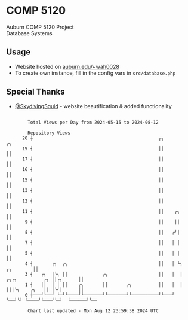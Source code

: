 # COMP 5120
Auburn COMP 5120 Project  
Database Systems

## Usage
- Website hosted on [auburn.edu/~wah0028](https://webhome.auburn.edu/~wah0028/)
- To create own instance, fill in the config vars in `src/database.php`

## Special Thanks
- [@SkydivingSquid](https://github.com/SkydivingSquid) - website beautification & added functionality

```

        Total Views per Day from 2024-05-15 to 2024-08-12

        Repository Views
      20 ┼                                               ╭╮                                    ╭╮
      19 ┤                                               ││                                    ││
      17 ┤                                               ││                                    ││
      16 ┤                                               ││                                    ││
      15 ┤                                               ││                                    ││
      13 ┤                                               ││                                    ││
      12 ┤                                               ││                                    ││
      11 ┤                                               ││    ╭╮                              ││
       9 ┤                                               ││    ││                              ││
       8 ┤                                               ││   ╭╯│                              ││
       7 ┤                                               ││   │ │                              ││
       5 ┤                                               ││   │ │                              ││
       4 ┤       ╭╮  ╭╮                                  ││   │ ╰╮                   ╭╮        ││
       3 ┤   ╭╮  │╰╮ ││             ╭╮                   ││   │  │  ╭╮╭╮          ╭╮ ││╭╮      ││
       1 ┤   ││  │ │ ││    ╭╮       ││       ╭╮          ││   │  │  │││╰╮    ╭╮   ││ │╰╯│      ││
       0 ┼───╯╰──╯ ╰─╯╰────╯╰───────╯╰───────╯╰──────────╯╰───╯  ╰──╯╰╯ ╰────╯╰───╯╰─╯  ╰──────╯╰──

        Chart last updated - Mon Aug 12 23:59:38 2024 UTC
        
```
